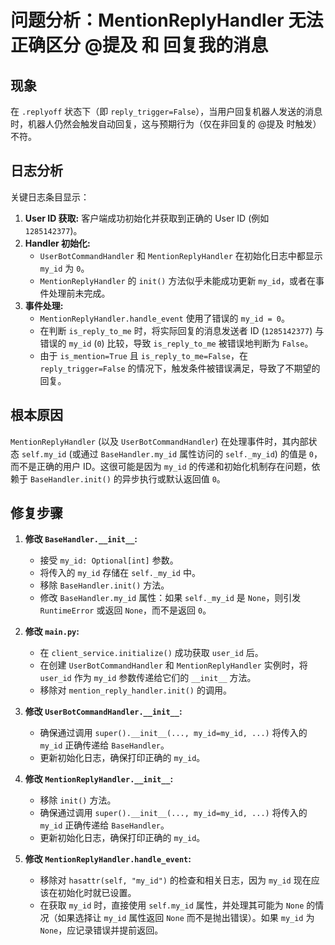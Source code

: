 # 问题分析：MentionReplyHandler 无法正确区分 @提及 和 回复我的消息

## 现象

在 `.replyoff` 状态下（即 `reply_trigger=False`），当用户回复机器人发送的消息时，机器人仍然会触发自动回复，这与预期行为（仅在非回复的 @提及 时触发）不符。

## 日志分析

关键日志条目显示：

1.  **User ID 获取:** 客户端成功初始化并获取到正确的 User ID (例如 `1285142377`)。
2.  **Handler 初始化:**
    *   `UserBotCommandHandler` 和 `MentionReplyHandler` 在初始化日志中都显示 `my_id` 为 `0`。
    *   `MentionReplyHandler` 的 `init()` 方法似乎未能成功更新 `my_id`，或者在事件处理前未完成。
3.  **事件处理:**
    *   `MentionReplyHandler.handle_event` 使用了错误的 `my_id = 0`。
    *   在判断 `is_reply_to_me` 时，将实际回复的消息发送者 ID (`1285142377`) 与错误的 `my_id` (`0`) 比较，导致 `is_reply_to_me` 被错误地判断为 `False`。
    *   由于 `is_mention=True` 且 `is_reply_to_me=False`，在 `reply_trigger=False` 的情况下，触发条件被错误满足，导致了不期望的回复。

## 根本原因

`MentionReplyHandler` (以及 `UserBotCommandHandler`) 在处理事件时，其内部状态 `self.my_id` (或通过 `BaseHandler.my_id` 属性访问的 `self._my_id`) 的值是 `0`，而不是正确的用户 ID。这很可能是因为 `my_id` 的传递和初始化机制存在问题，依赖于 `BaseHandler.init()` 的异步执行或默认返回值 `0`。

## 修复步骤

1.  **修改 `BaseHandler.__init__`:**
    *   接受 `my_id: Optional[int]` 参数。
    *   将传入的 `my_id` 存储在 `self._my_id` 中。
    *   移除 `BaseHandler.init()` 方法。
    *   修改 `BaseHandler.my_id` 属性：如果 `self._my_id` 是 `None`，则引发 `RuntimeError` 或返回 `None`，而不是返回 `0`。

2.  **修改 `main.py`:**
    *   在 `client_service.initialize()` 成功获取 `user_id` 后。
    *   在创建 `UserBotCommandHandler` 和 `MentionReplyHandler` 实例时，将 `user_id` 作为 `my_id` 参数传递给它们的 `__init__` 方法。
    *   移除对 `mention_reply_handler.init()` 的调用。

3.  **修改 `UserBotCommandHandler.__init__`:**
    *   确保通过调用 `super().__init__(..., my_id=my_id, ...)` 将传入的 `my_id` 正确传递给 `BaseHandler`。
    *   更新初始化日志，确保打印正确的 `my_id`。

4.  **修改 `MentionReplyHandler.__init__`:**
    *   移除 `init()` 方法。
    *   确保通过调用 `super().__init__(..., my_id=my_id, ...)` 将传入的 `my_id` 正确传递给 `BaseHandler`。
    *   更新初始化日志，确保打印正确的 `my_id`。

5.  **修改 `MentionReplyHandler.handle_event`:**
    *   移除对 `hasattr(self, "my_id")` 的检查和相关日志，因为 `my_id` 现在应该在初始化时就已设置。
    *   在获取 `my_id` 时，直接使用 `self.my_id` 属性，并处理其可能为 `None` 的情况（如果选择让 `my_id` 属性返回 `None` 而不是抛出错误）。如果 `my_id` 为 `None`，应记录错误并提前返回。
```
